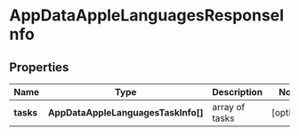 # AppDataAppleLanguagesResponseInfo

## Properties

| Name | Type | Description | Notes |
|------------ | ------------- | ------------- | -------------|
**tasks** | **AppDataAppleLanguagesTaskInfo[]** | array of tasks |[optional]|